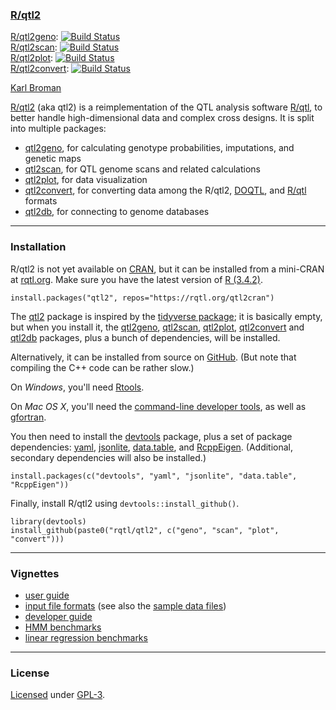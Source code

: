 ### [R/qtl2](http://kbroman.org/qtl2)

[R/qtl2geno](https://github.com/rqtl/qtl2geno):
[![Build Status](https://travis-ci.org/rqtl/qtl2geno.png?branch=master)](https://travis-ci.org/rqtl/qtl2geno) <br/>
[R/qtl2scan](https://github.com/rqtl/qtl2scan):
[![Build Status](https://travis-ci.org/rqtl/qtl2scan.png?branch=master)](https://travis-ci.org/rqtl/qtl2scan) <br/>
[R/qtl2plot](https://github.com/rqtl/qtl2plot):
[![Build Status](https://travis-ci.org/rqtl/qtl2plot.png?branch=master)](https://travis-ci.org/rqtl/qtl2plot) <br/>
[R/qtl2convert](https://github.com/rqtl/qtl2convert):
[![Build Status](https://travis-ci.org/rqtl/qtl2convert.png?branch=master)](https://travis-ci.org/rqtl/qtl2convert)

[Karl Broman](http://kbroman.org)

[R/qtl2](http://kbroman.org/qtl2) (aka qtl2) is a reimplementation of
the QTL analysis software [R/qtl](https://rqtl.org), to better handle
high-dimensional data and complex cross designs. It is split into
multiple packages:

- [qtl2geno](https://github.com/rqtl/qtl2geno), for calculating genotype
  probabilities, imputations, and genetic maps
- [qtl2scan](https://github.com/rqtl/qtl2scan), for QTL genome scans and
  related calculations
- [qtl2plot](https://github.com/rqtl/qtl2plot), for data visualization
- [qtl2convert](https://github.com/rqtl/qtl2convert),
  for converting data among the R/qtl2,
  [DOQTL](https://www.bioconductor.org/packages/release/bioc/html/DOQTL.html),
  and [R/qtl](https://rqtl.org) formats
- [qtl2db](https://github.com/qtl2db), for connecting to genome databases

---

### Installation

R/qtl2 is not yet available on [CRAN](https://cran.r-project.org), but
it can be installed from a mini-CRAN at [rqtl.org](https://rqtl.org).
Make sure you have the latest version of [R (3.4.2)](https://cran.r-project.org).

    install.packages("qtl2", repos="https://rqtl.org/qtl2cran")

The [qtl2](https://github.com/rqtl/qtl2) package is
inspired by the
[tidyverse package](https://cran.r-project.org/package=tidyverse);
it is basically empty, but when you install it, the
[qtl2geno](https://github.com/rqtl/qtl2geno),
[qtl2scan](https://github.com/rqtl/qtl2scan),
[qtl2plot](https://github.com/rqtl/qtl2plot),
[qtl2convert](https://github.com/rqtl/qtl2convert) and
[qtl2db](https://github.com/rqtl/qtl2db) packages, plus a
bunch of dependencies, will be installed.

Alternatively, it can be installed from source on
[GitHub](https://github.com/rqtl). (But note that compiling the C++
code can be rather slow.)

On _Windows_, you'll need [Rtools](https://cran.r-project.org/bin/windows/Rtools/).

On _Mac OS X_, you'll need the
[command-line developer tools](https://mac-how-to.gadgethacks.com/how-to/install-command-line-developer-tools-without-xcode-0168115/),
as well as [gfortran](https://gcc.gnu.org/wiki/GFortranBinaries#MacOS).

You then need to install the
[devtools](https://github.com/hadley/devtools) package, plus a set of
package dependencies: [yaml](https://cran.r-project.org/package=yaml),
[jsonlite](https://cran.r-project.org/package=jsonlite),
[data.table](https://cran.r-project.org/package=data.table),
and [RcppEigen](https://github.com/RcppCore/RcppEigen).
(Additional, secondary dependencies will also be installed.)

    install.packages(c("devtools", "yaml", "jsonlite", "data.table", "RcppEigen"))

Finally, install R/qtl2 using `devtools::install_github()`.

    library(devtools)
    install_github(paste0("rqtl/qtl2", c("geno", "scan", "plot", "convert")))

---

### Vignettes

- [user guide](http://kbroman.org/qtl2/assets/vignettes/user_guide.html)
- [input file formats](http://kbroman.org/qtl2/assets/vignettes/input_files.html)
  (see also the [sample data files](http://kbroman.org/qtl2/pages/sampledata.html))
- [developer guide](http://kbroman.org/qtl2/assets/vignettes/developer_guide.html)
- [HMM benchmarks](http://kbroman.org/qtl2/assets/vignettes/hmm_benchmarks.html)
- [linear regression benchmarks](http://kbroman.org/qtl2/assets/vignettes/linreg_benchmarks.html)

---

### License

[Licensed](LICENSE) under [GPL-3](https://www.r-project.org/Licenses/GPL-3).

